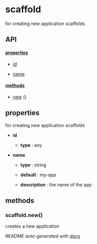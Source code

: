 # scaffold

for creating new application scaffolds

## API

#### [properties](#scaffold-properties)

  - [id](#scaffold-properties-id)

  - [name](#scaffold-properties-name)


#### [methods](#scaffold-methods)

  - [new](#scaffold-methods-new) ()


<a name="scaffold-properties"></a>

## properties 
for creating new application scaffolds

- **id** 

  - **type** : any

- **name** 

  - **type** : string

  - **default** : my-app

  - **description** : the name of the app


<a name="scaffold-methods"></a> 

## methods 

<a name="scaffold-methods-new"></a> 

### scaffold.new()

creates a new application



*README auto-generated with [docs](https://github.com/bigcompany/resources/tree/master/docs)*